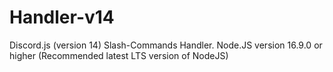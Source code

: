 # Handler-v14
Discord.js (version 14) Slash-Commands Handler. Node.JS version 16.9.0 or higher (Recommended latest LTS version of NodeJS)
